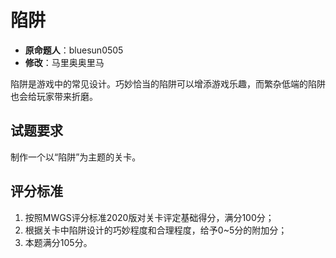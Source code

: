 # 陷阱

- **原命题人**：bluesun0505
- **修改**：马里奥奥里马

陷阱是游戏中的常见设计。巧妙恰当的陷阱可以增添游戏乐趣，而繁杂低端的陷阱也会给玩家带来折磨。

## 试题要求

制作一个以“陷阱”为主题的关卡。

## 评分标准

1. 按照MWGS评分标准2020版对关卡评定基础得分，满分100分；
2. 根据关卡中陷阱设计的巧妙程度和合理程度，给予0~5分的附加分；
3. 本题满分105分。